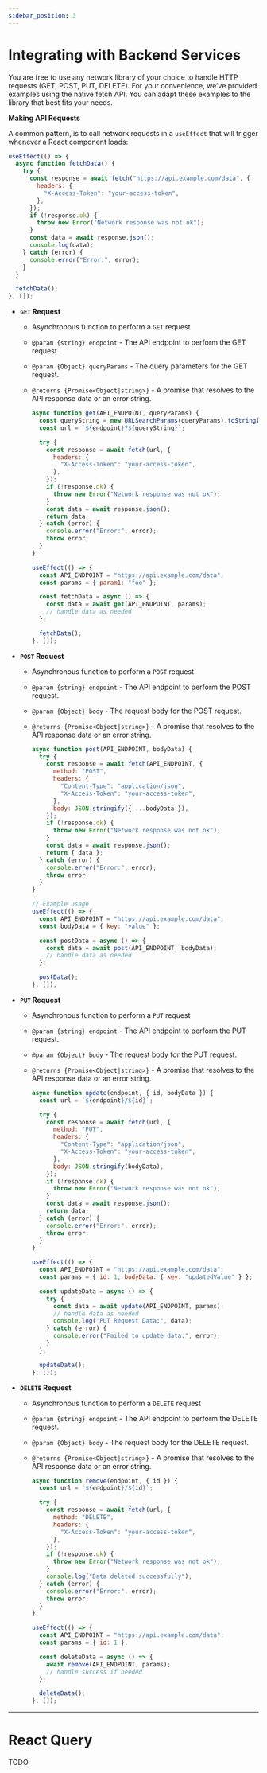 ```yaml
---
sidebar_position: 3
---
```


# Integrating with Backend Services

You are free to use any network library of your choice to handle HTTP requests (GET, POST, PUT, DELETE). For your convenience, we’ve provided examples using the native fetch API. You can adapt these examples to the library that best fits your needs.

**Making API Requests**

A common pattern, is to call network requests in a `useEffect` that will trigger whenever a React component loads:

```jsx
useEffect(() => {
  async function fetchData() {
    try {
      const response = await fetch("https://api.example.com/data", {
        headers: {
          "X-Access-Token": "your-access-token",
        },
      });
      if (!response.ok) {
        throw new Error("Network response was not ok");
      }
      const data = await response.json();
      console.log(data);
    } catch (error) {
      console.error("Error:", error);
    }
  }

  fetchData();
}, []);
```

- **`GET` Request**

  - Asynchronous function to perform a `GET` request
  - `@param {string} endpoint` - The API endpoint to perform the GET request.
  - `@param {Object} queryParams` - The query parameters for the GET request.
  - `@returns {Promise<Object|string>}` - A promise that resolves to the API response data or an error string.

    ```js
    async function get(API_ENDPOINT, queryParams) {
      const queryString = new URLSearchParams(queryParams).toString();
      const url = `${endpoint}?${queryString}`;

      try {
        const response = await fetch(url, {
          headers: {
            "X-Access-Token": "your-access-token",
          },
        });
        if (!response.ok) {
          throw new Error("Network response was not ok");
        }
        const data = await response.json();
        return data;
      } catch (error) {
        console.error("Error:", error);
        throw error;
      }
    }

    useEffect(() => {
      const API_ENDPOINT = "https://api.example.com/data";
      const params = { param1: "foo" };

      const fetchData = async () => {
        const data = await get(API_ENDPOINT, params);
        // handle data as needed
      };

      fetchData();
    }, []);
    ```

- **`POST` Request**

  - Asynchronous function to perform a `POST` request
  - `@param {string} endpoint` - The API endpoint to perform the POST request.
  - `@param {Object} body` - The request body for the POST request.
  - `@returns {Promise<Object|string>}` - A promise that resolves to the API response data or an error string.

    ```jsx
    async function post(API_ENDPOINT, bodyData) {
      try {
        const response = await fetch(API_ENDPOINT, {
          method: "POST",
          headers: {
            "Content-Type": "application/json",
            "X-Access-Token": "your-access-token",
          },
          body: JSON.stringify({ ...bodyData }),
        });
        if (!response.ok) {
          throw new Error("Network response was not ok");
        }
        const data = await response.json();
        return { data };
      } catch (error) {
        console.error("Error:", error);
        throw error;
      }
    }

    // Example usage
    useEffect(() => {
      const API_ENDPOINT = "https://api.example.com/data";
      const bodyData = { key: "value" };

      const postData = async () => {
        const data = await post(API_ENDPOINT, bodyData);
        // handle data as needed
      };

      postData();
    }, []);
    ```

- **`PUT` Request**

  - Asynchronous function to perform a `PUT` request
  - `@param {string} endpoint` - The API endpoint to perform the PUT request.
  - `@param {Object} body` - The request body for the PUT request.
  - `@returns {Promise<Object|string>}` - A promise that resolves to the API response data or an error string.

    ```jsx
    async function update(endpoint, { id, bodyData }) {
      const url = `${endpoint}/${id}`;

      try {
        const response = await fetch(url, {
          method: "PUT",
          headers: {
            "Content-Type": "application/json",
            "X-Access-Token": "your-access-token",
          },
          body: JSON.stringify(bodyData),
        });
        if (!response.ok) {
          throw new Error("Network response was not ok");
        }
        const data = await response.json();
        return data;
      } catch (error) {
        console.error("Error:", error);
        throw error;
      }
    }

    useEffect(() => {
      const API_ENDPOINT = "https://api.example.com/data";
      const params = { id: 1, bodyData: { key: "updatedValue" } };

      const updateData = async () => {
        try {
          const data = await update(API_ENDPOINT, params);
          // handle data as needed
          console.log("PUT Request Data:", data);
        } catch (error) {
          console.error("Failed to update data:", error);
        }
      };

      updateData();
    }, []);
    ```

- **`DELETE` Request**

  - Asynchronous function to perform a `DELETE` request
  - `@param {string} endpoint` - The API endpoint to perform the DELETE request.
  - `@param {Object} body` - The request body for the DELETE request.
  - `@returns {Promise<Object|string>}` - A promise that resolves to the API response data or an error string.

    ```jsx
    async function remove(endpoint, { id }) {
      const url = `${endpoint}/${id}`;

      try {
        const response = await fetch(url, {
          method: "DELETE",
          headers: {
            "X-Access-Token": "your-access-token",
          },
        });
        if (!response.ok) {
          throw new Error("Network response was not ok");
        }
        console.log("Data deleted successfully");
      } catch (error) {
        console.error("Error:", error);
        throw error;
      }
    }

    useEffect(() => {
      const API_ENDPOINT = "https://api.example.com/data";
      const params = { id: 1 };

      const deleteData = async () => {
        await remove(API_ENDPOINT, params);
        // handle success if needed
      };

      deleteData();
    }, []);
    ```
---

# React Query

TODO

